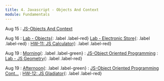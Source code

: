 ```yaml
---
title: 4. Javascript - Objects And Context
module: Fundamentals
---
```


Aug 15
: [JS-Objects And Context](https://git.generalassemb.ly/seir-flex-07-25-23/js-objects-and-context)

Aug 16
: [Lab - Objects](https://git.generalassemb.ly/seir-flex-07-25-23/Objectception){: .label .label-red} [Lab - Electronic Store](https://git.generalassemb.ly/seir-flex-07-25-23/Electronic_Store){: .label .label-red}
  : [HW-11: JS Calculator](https://git.generalassemb.ly/seir-flex-07-25-23/js-calculator-HW-11){: .label .label-red}

Aug 19
: [Morning](){: .label .label-green}
: [JS-Object Oriented Programming](https://git.generalassemb.ly/seir-flex-07-25-23/javascript-oop)
  : [Lab - JS Geometry](https://git.generalassemb.ly/seir-flex-07-25-23/js-geometry){: .label .label-red}

Aug 19
: [Afternoon](){: .label .label-green}
: [JS-Object Oriented Programming Cont...](https://git.generalassemb.ly/seir-flex-07-25-23/javascript-oop)
  : [HW-12: JS Gladiator](https://git.generalassemb.ly/seir-flex-07-25-23/js-gladiator-HW-12){: .label .label-red}

